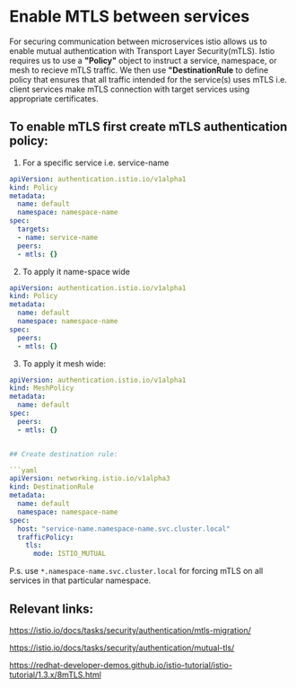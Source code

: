 # Enable MTLS between services

For securing communication between microservices istio allows us to enable mutual authentication with Transport Layer 
Security(mTLS). Istio requires us to use a **"Policy"** object to instruct a service, namespace, or mesh to recieve mTLS
traffic. We then use **"DestinationRule** to define policy that ensures that all traffic intended for the service(s) uses
mTLS i.e. client services make mTLS connection with target services using appropriate certificates.

## To enable mTLS first create mTLS authentication policy: 

1. For a specific service i.e. service-name

```yaml
apiVersion: authentication.istio.io/v1alpha1
kind: Policy
metadata:
  name: default
  namespace: namespace-name
spec:
  targets:
  - name: service-name
  peers:
  - mtls: {}
```

2. To apply it name-space wide

```yaml
apiVersion: authentication.istio.io/v1alpha1
kind: Policy
metadata:
  name: default
  namespace: namespace-name
spec:
  peers:
  - mtls: {}
```

3. To apply it mesh wide:

```yaml
apiVersion: authentication.istio.io/v1alpha1
kind: MeshPolicy
metadata:
  name: default
spec:
  peers:
  - mtls: {}


## Create destination rule:

```yaml
apiVersion: networking.istio.io/v1alpha3
kind: DestinationRule
metadata:
  name: default
  namespace: namespace-name
spec:
  host: "service-name.namespace-name.svc.cluster.local"
  trafficPolicy:
    tls:
      mode: ISTIO_MUTUAL
```

P.s. use `*.namespace-name.svc.cluster.local` for forcing mTLS on all services in that particular namespace.


## Relevant links:

https://istio.io/docs/tasks/security/authentication/mtls-migration/

https://istio.io/docs/tasks/security/authentication/mutual-tls/

https://redhat-developer-demos.github.io/istio-tutorial/istio-tutorial/1.3.x/8mTLS.html
